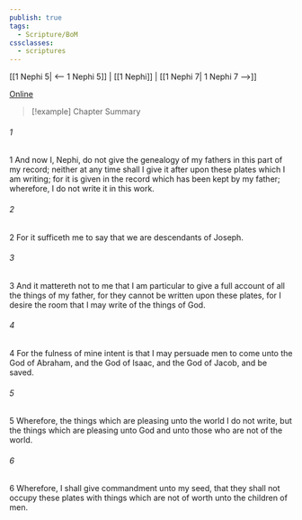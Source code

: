 ```yaml
---
publish: true
tags:
  - Scripture/BoM
cssclasses:
  - scriptures
---
```

[[1 Nephi 5| <-- 1 Nephi 5]] | [[1 Nephi]] | [[1 Nephi 7| 1 Nephi 7 -->]]

[Online](https://churchofjesuschrist.org/study/scriptures/bofm/1-ne/6?lang=eng)

>[!example] Chapter Summary
>
###### 1
1 And now I, Nephi, do not give the genealogy of my fathers in this part of my record; neither at any time shall I give it after upon these plates which I am writing; for it is given in the record which has been kept by my father; wherefore, I do not write it in this work.
###### 2
2 For it sufficeth me to say that we are descendants of Joseph.
###### 3
3 And it mattereth not to me that I am particular to give a full account of all the things of my father, for they cannot be written upon these plates, for I desire the room that I may write of the things of God.
###### 4
4 For the fulness of mine intent is that I may persuade men to come unto the God of Abraham, and the God of Isaac, and the God of Jacob, and be saved.
###### 5
5 Wherefore, the things which are pleasing unto the world I do not write, but the things which are pleasing unto God and unto those who are not of the world.
###### 6
6 Wherefore, I shall give commandment unto my seed, that they shall not occupy these plates with things which are not of worth unto the children of men.



